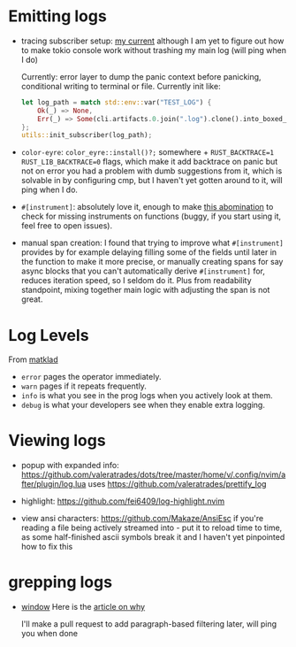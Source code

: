 # Emitting logs
- tracing subscriber setup: [my current](<https://github.com/valeratrades/discretionary_engine/blob/master/discretionary_engine/src/utils.rs#L29-L78>)
	although I am yet to figure out how to make tokio console work without trashing my main log (will ping when I do)

	Currently: error layer to dump the panic context before panicking, conditional writing to terminal or file. Currently init like:
	```rs
	let log_path = match std::env::var("TEST_LOG") {
		Ok(_) => None,
		Err(_) => Some(cli.artifacts.0.join(".log").clone().into_boxed_path()),
	};
	utils::init_subscriber(log_path);
	```
- `color-eyre`: `color_eyre::install()?;` somewhere + `RUST_BACKTRACE=1 RUST_LIB_BACKTRACE=0` flags, which make it add backtrace on panic but not on error
	you had a problem with dumb suggestions from it, which is solvable in by configuring cmp, but I haven't yet gotten around to it, will ping when I do.

- `#[instrument]`: absolutely love it, enough to make [this abomination](<https://github.com/valeratrades/rust_codestyle>) to check for missing instruments on functions (buggy, if you start using it, feel free to open issues).

- manual span creation: I found that trying to improve what `#[instrument]` provides by for example delaying filling some of the fields until later in the function to make it more precise, or manually creating spans for say async blocks that you can't automatically derive `#[instrument]` for, reduces iteration speed, so I seldom do it. Plus from readability standpoint, mixing together main logic with adjusting the span is not great.

# Log Levels
From [matklad](<https://matklad.github.io/2024/11/23/semver-is-not-about-you.html>)
- `error` pages the operator immediately.
- `warn` pages if it repeats frequently.
- `info` is what you see in the prog logs when you actively look at them.
- `debug` is what your developers see when they enable extra logging.


# Viewing logs
- popup with expanded info: https://github.com/valeratrades/dots/tree/master/home/v/.config/nvim/after/plugin/log.lua
	uses https://github.com/valeratrades/prettify_log

- highlight: https://github.com/fei6409/log-highlight.nvim

- view ansi characters: https://github.com/Makaze/AnsiEsc
	if you're reading a file being actively streamed into - put it to reload time to time, as some half-finished ascii symbols break it and I haven't yet pinpointed how to fix this

# grepping logs
- [window](<https://github.com/matklad/window>)
	Here is the [article on why](<https://matklad.github.io/2024/02/10/window-live-constant-time-grep.html>)

	I'll make a pull request to add paragraph-based filtering later, will ping you when done
